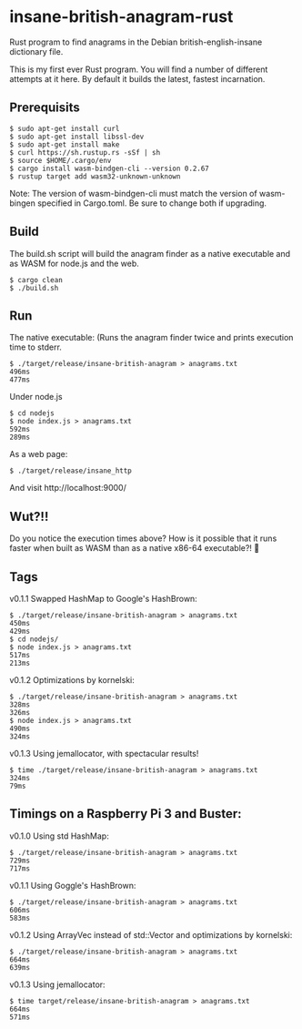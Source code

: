 # insane-british-anagram-rust

Rust program to find anagrams in the Debian british-english-insane dictionary file.

This is my first ever Rust program. You will find a number of different attempts at it here. By default it builds the latest, fastest incarnation.

## Prerequisits

    $ sudo apt-get install curl
    $ sudo apt-get install libssl-dev
    $ sudo apt-get install make
    $ curl https://sh.rustup.rs -sSf | sh
    $ source $HOME/.cargo/env
    $ cargo install wasm-bindgen-cli --version 0.2.67
    $ rustup target add wasm32-unknown-unknown

Note: The version of wasm-bindgen-cli must match the version of wasm-bingen specified in Cargo.toml. Be sure to change both if upgrading.

## Build

The build.sh script will build the anagram finder as a native executable and as WASM for node.js and the web.

    $ cargo clean
    $ ./build.sh

## Run

The native executable: (Runs the anagram finder twice and prints execution time to stderr.

    $ ./target/release/insane-british-anagram > anagrams.txt
    496ms
    477ms

Under node.js

    $ cd nodejs
    $ node index.js > anagrams.txt
    592ms
    289ms

As a web page:

    $ ./target/release/insane_http

And visit http://localhost:9000/

## Wut?!!

Do you notice the execution times above? How is it possible that it runs faster when built as WASM than as a native x86-64 executable?! 🚀

## Tags

v0.1.1 Swapped HashMap to Google's HashBrown:

    $ ./target/release/insane-british-anagram > anagrams.txt
    450ms
    429ms
    $ cd nodejs/
    $ node index.js > anagrams.txt
    517ms
    213ms

v0.1.2 Optimizations by kornelski:

    $ ./target/release/insane-british-anagram > anagrams.txt
    328ms
    326ms
    $ node index.js > anagrams.txt
    490ms
    324ms

v0.1.3 Using jemallocator, with spectacular results!

    $ time ./target/release/insane-british-anagram > anagrams.txt
    324ms
    79ms

## Timings on a Raspberry Pi 3 and Buster:

v0.1.0 Using std HashMap:

    $ ./target/release/insane-british-anagram > anagrams.txt
    729ms
    717ms

v0.1.1 Using Goggle's HashBrown:

    $ ./target/release/insane-british-anagram > anagrams.txt
    606ms
    583ms

v0.1.2 Using ArrayVec instead of std::Vector and optimizations by kornelski:

    $ ./target/release/insane-british-anagram > anagrams.txt
    664ms
    639ms

v0.1.3 Using jemallocator:

    $ time target/release/insane-british-anagram > anagrams.txt
    664ms
    571ms
